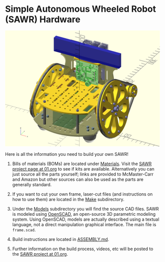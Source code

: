 Simple Autonomous Wheeled Robot (SAWR) Hardware
===============================================

![OpenSCAD Rendering of SAWR Model](Images/iso.png)

Here is all the information you need to build your own SAWR!

  1. Bills of materials (BOMs) are located under [Materials](Materials). Visit
     the [SAWR project page at 01.org](https://01.org/sawr) to see if kits are
     available. Alternatively you can just source all the parts yourself; links
     are provided to McMaster-Carr and Amazon but other sources can also be
     used as the parts are generally standard.

  2. If you want to cut your own frame, laser-cut files (and instructions on how
     to use them) are located in the [Make](Make) subdirectory. 

  3. Under the [Models](Models) subdirectory you will find the source CAD
     files. SAWR is modeled using [OpenSCAD](http://www.openscad.org/), an
     open-source 3D parametric modeling system. Using OpenSCAD, models are
     actually described using a textual language, not a direct manipulation
     graphical interface. The main file is `frame.scad`.

  4. Build instructions are located in [ASSEMBLY.md](ASSEMBLY.md).

  5. Further information on the build process, videos, etc will be posted to
     the [SAWR project at 01.org](https://01.org/sawr).

